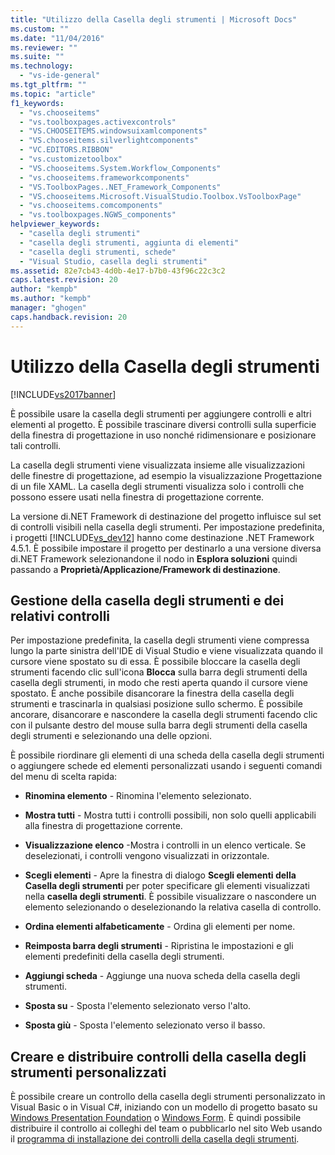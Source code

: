 ```yaml
---
title: "Utilizzo della Casella degli strumenti | Microsoft Docs"
ms.custom: ""
ms.date: "11/04/2016"
ms.reviewer: ""
ms.suite: ""
ms.technology: 
  - "vs-ide-general"
ms.tgt_pltfrm: ""
ms.topic: "article"
f1_keywords: 
  - "vs.chooseitems"
  - "vs.toolboxpages.activexcontrols"
  - "VS.CHOOSEITEMS.windowsuixamlcomponents"
  - "VS.chooseitems.silverlightcomponents"
  - "VC.EDITORS.RIBBON"
  - "vs.customizetoolbox"
  - "VS.chooseitems.System.Workflow_Components"
  - "vs.chooseitems.frameworkcomponents"
  - "VS.ToolboxPages..NET_Framework_Components"
  - "VS.chooseitems.Microsoft.VisualStudio.Toolbox.VsToolboxPage"
  - "vs.chooseitems.comcomponents"
  - "vs.toolboxpages.NGWS_components"
helpviewer_keywords: 
  - "casella degli strumenti"
  - "casella degli strumenti, aggiunta di elementi"
  - "casella degli strumenti, schede"
  - "Visual Studio, casella degli strumenti"
ms.assetid: 82e7cb43-4d0b-4e17-b7b0-43f96c22c3c2
caps.latest.revision: 20
author: "kempb"
ms.author: "kempb"
manager: "ghogen"
caps.handback.revision: 20
---
```

# Utilizzo della Casella degli strumenti
[!INCLUDE[vs2017banner](../code-quality/includes/vs2017banner.md)]

È possibile usare la casella degli strumenti per aggiungere controlli e altri elementi al progetto.  È possibile trascinare diversi controlli sulla superficie della finestra di progettazione in uso nonché ridimensionare e posizionare tali controlli.  
  
 La casella degli strumenti viene visualizzata insieme alle visualizzazioni delle finestre di progettazione, ad esempio la visualizzazione Progettazione di un file XAML.  La casella degli strumenti visualizza solo i controlli che possono essere usati nella finestra di progettazione corrente.  
  
 La versione di.NET Framework di destinazione del progetto influisce sul set di controlli visibili nella casella degli strumenti.  Per impostazione predefinita, i progetti [!INCLUDE[vs_dev12](../data-tools/includes/vs_dev12_md.md)] hanno come destinazione .NET Framework 4.5.1.  È possibile impostare il progetto per destinarlo a una versione diversa di.NET Framework selezionandone il nodo in **Esplora soluzioni** quindi passando a **Proprietà\/Applicazione\/Framework di destinazione**.  
  
## Gestione della casella degli strumenti e dei relativi controlli  
 Per impostazione predefinita, la casella degli strumenti viene compressa lungo la parte sinistra dell'IDE di Visual Studio e viene visualizzata quando il cursore viene spostato su di essa.  È possibile bloccare la casella degli strumenti facendo clic sull'icona **Blocca** sulla barra degli strumenti della casella degli strumenti, in modo che resti aperta quando il cursore viene spostato.  È anche possibile disancorare la finestra della casella degli strumenti e trascinarla in qualsiasi posizione sullo schermo.  È possibile ancorare, disancorare e nascondere la casella degli strumenti facendo clic con il pulsante destro del mouse sulla barra degli strumenti della casella degli strumenti e selezionando una delle opzioni.  
  
 È possibile riordinare gli elementi di una scheda della casella degli strumenti o aggiungere schede ed elementi personalizzati usando i seguenti comandi del menu di scelta rapida:  
  
-   **Rinomina elemento** \- Rinomina l'elemento selezionato.  
  
-   **Mostra tutti** \- Mostra tutti i controlli possibili, non solo quelli applicabili alla finestra di progettazione corrente.  
  
-   **Visualizzazione elenco** \-Mostra i controlli in un elenco verticale.  Se deselezionati, i controlli vengono visualizzati in orizzontale.  
  
-   **Scegli elementi** \- Apre la finestra di dialogo **Scegli elementi della Casella degli strumenti** per poter specificare gli elementi visualizzati nella **casella degli strumenti**.   È possibile visualizzare o nascondere un elemento selezionando o deselezionando la relativa casella di controllo.  
  
-   **Ordina elementi alfabeticamente** \- Ordina gli elementi per nome.  
  
-   **Reimposta barra degli strumenti** \- Ripristina le impostazioni e gli elementi predefiniti della casella degli strumenti.  
  
-   **Aggiungi scheda** \- Aggiunge una nuova scheda della casella degli strumenti.  
  
-   **Sposta su** \- Sposta l'elemento selezionato verso l'alto.  
  
-   **Sposta giù** \- Sposta l'elemento selezionato verso il basso.  
  
## Creare e distribuire controlli della casella degli strumenti personalizzati  
 È possibile creare un controllo della casella degli strumenti personalizzato in Visual Basic o in Visual C\#, iniziando con un modello di progetto basato su [Windows Presentation Foundation](../extensibility/creating-a-wpf-toolbox-control.md) o [Windows Form](../misc/how-to-create-a-toolbox-control-that-uses-windows-forms.md).  È quindi possibile distribuire il controllo ai colleghi del team o pubblicarlo nel sito Web usando il [programma di installazione dei controlli della casella degli strumenti](http://download.microsoft.com/download/8/3/6/836657BD-9CCB-4ED4-B9D2-FB769473B284/TCI_whitepaper.docx).